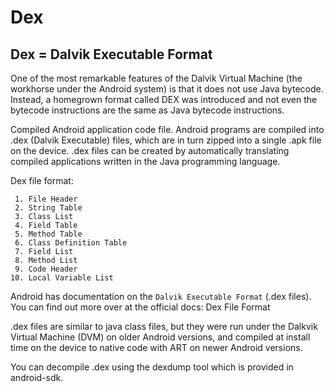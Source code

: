 # Dex
## Dex = Dalvik Executable Format

One of the most remarkable features of the Dalvik Virtual Machine (the workhorse under the Android system) is that it does not use Java bytecode. Instead, a homegrown format called DEX was introduced and not even the bytecode instructions are the same as Java bytecode instructions.

Compiled Android application code file.
Android programs are compiled into .dex (Dalvik Executable) files, which are in turn zipped into a single .apk file on the device. .dex files can be created by automatically translating compiled applications written in the Java programming language.

Dex file format:
```
 1. File Header
 2. String Table
 3. Class List
 4. Field Table
 5. Method Table
 6. Class Definition Table
 7. Field List
 8. Method List
 9. Code Header
10. Local Variable List
```
Android has documentation on the `Dalvik Executable Format` (.dex files). You can find out more over at the official docs: Dex File Format

.dex files are similar to java class files, but they were run under the Dalkvik Virtual Machine (DVM) on older Android versions, and compiled at install time on the device to native code with ART on newer Android versions.

You can decompile .dex using the dexdump tool which is provided in android-sdk.
